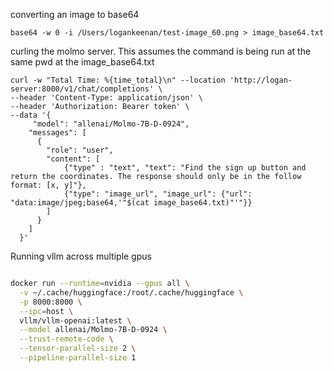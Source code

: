 

converting an image to base64
```
base64 -w 0 -i /Users/logankeenan/test-image_60.png > image_base64.txt
```

curling the molmo server. This assumes the command is being run at the same pwd at the image_base64.txt

```
curl -w "Total Time: %{time_total}\n" --location 'http://logan-server:8000/v1/chat/completions' \
--header 'Content-Type: application/json' \
--header 'Authorization: Bearer token' \
--data '{
     "model": "allenai/Molmo-7B-D-0924",
    "messages": [
      {
        "role": "user",
        "content": [
            {"type" : "text", "text": "Find the sign up button and return the coordinates. The response should only be in the follow format: [x, y]"},
            {"type": "image_url", "image_url": {"url": "data:image/jpeg;base64,'"$(cat image_base64.txt)"'"}}
        ]
      }
    ]
  }'
```


Running vllm across multiple gpus 
```bash

docker run --runtime=nvidia --gpus all \
  -v ~/.cache/huggingface:/root/.cache/huggingface \
  -p 8000:8000 \
  --ipc=host \
  vllm/vllm-openai:latest \
  --model allenai/Molmo-7B-D-0924 \
  --trust-remote-code \
  --tensor-parallel-size 2 \
  --pipeline-parallel-size 1
```

